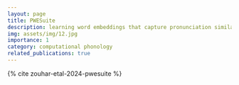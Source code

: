 ```yaml
---
layout: page
title: PWESuite
description: learning word embeddings that capture pronunciation similarity
img: assets/img/12.jpg
importance: 1
category: computational phonology
related_publications: true
---
```


{% cite zouhar-etal-2024-pwesuite %}

